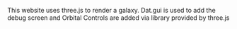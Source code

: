 This website uses three.js to render a galaxy.
Dat.gui is used to add the debug screen
and Orbital Controls are added via library provided by three.js
